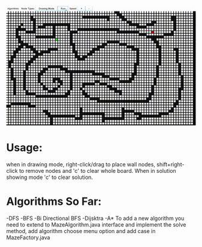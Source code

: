 ![show case gif](showcase.gif)

# Usage:
when in drawing mode, right-click/drag to place wall nodes, shift+right-click to remove nodes and 'c' to clear whole board.
When in solution showing mode 'c' to clear solution.

# Algorithms So Far:
-DFS
-BFS
-Bi Directional BFS
-Dijsktra
-A*
To add a new algorithm you need to extend to MazeAlgorithm.java interface and implement the solve method, add algorithm choose menu option and add case in MazeFactory.java
